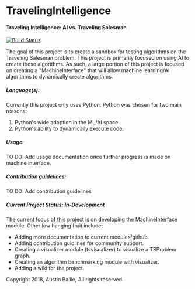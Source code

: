 # TravelingIntelligence
#### Traveling Intelligence: AI vs. Traveling Salesman
[![Build Status](https://travis-ci.org/abailie3/TravelingIntelligence.svg?branch=master)](https://travis-ci.org/abailie3/TravelingIntelligence)

The goal of this project is to create a sandbox for testing algorithms on the Traveling Salesman problem. This project is primarily focused on using AI to create these algorithms. As such, a large portion of this project is focused on creating a "MachineInterface" that will allow machine learning/AI algorithms to dynamically create algorithms.

##### Language(s):
Currently this project only uses Python. Python was chosen for two main reasons: 
1. Python's wide adoption in the ML/AI space.
2. Python's ability to dynamically execute code.

##### Usage:
TO DO: Add usage documentation once further progress is made on machine interface.

##### Contribution guidelines:
TO DO: Add contribution guidelines

##### Current Project Status: In-Development
The current focus of this project is on developing the MachineInterface module.
Other low hanging fruit include:
- Adding more documentation to current modules/github.
- Adding contribution guidlines for community support.
- Creating a visualizer module (tsvisualizer) to visualize a TSProblem graph.
- Creating an algorithm benchmarking module with visualizer.
- Adding a wiki for the project.


Copyright 2018, Austin Bailie, All rights reserved.
